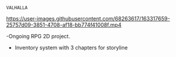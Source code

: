                                                                              VALHALLA
           

https://user-images.githubusercontent.com/68263617/163317659-25757d09-3851-4708-af18-bb774f41008f.mp4



-Ongoing RPG 2D project.
- Inventory system with 3 chapters for storyline
